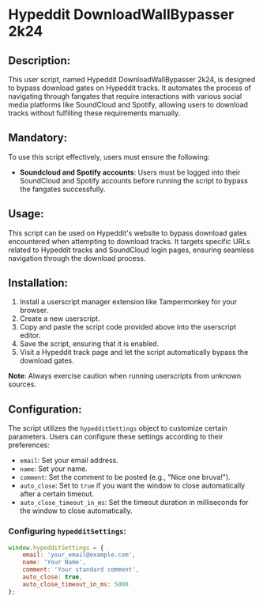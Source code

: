 # Hypeddit DownloadWallBypasser 2k24

## Description:
This user script, named Hypeddit DownloadWallBypasser 2k24, is designed to bypass download gates on Hypeddit tracks. It automates the process of navigating through fangates that require interactions with various social media platforms like SoundCloud and Spotify, allowing users to download tracks without fulfilling these requirements manually.

## Mandatory:
To use this script effectively, users must ensure the following:
- **Soundcloud and Spotify accounts**: Users must be logged into their SoundCloud and Spotify accounts before running the script to bypass the fangates successfully.

## Usage:
This script can be used on Hypeddit's website to bypass download gates encountered when attempting to download tracks. It targets specific URLs related to Hypeddit tracks and SoundCloud login pages, ensuring seamless navigation through the download process.

## Installation:
1. Install a userscript manager extension like Tampermonkey for your browser.
2. Create a new userscript.
3. Copy and paste the script code provided above into the userscript editor.
4. Save the script, ensuring that it is enabled.
5. Visit a Hypeddit track page and let the script automatically bypass the download gates.

**Note**: Always exercise caution when running userscripts from unknown sources.


## Configuration:
The script utilizes the `hypedditSettings` object to customize certain parameters. Users can configure these settings according to their preferences:
- `email`: Set your email address.
- `name`: Set your name.
- `comment`: Set the comment to be posted (e.g., "Nice one bruva!").
- `auto_close`: Set to `true` if you want the window to close automatically after a certain timeout.
- `auto_close_timeout_in_ms`: Set the timeout duration in milliseconds for the window to close automatically.

### Configuring `hypedditSettings`:
```javascript
window.hypedditSettings = {
    email: 'your_email@example.com',
    name: 'Your Name',
    comment: 'Your standard comment',
    auto_close: true,
    auto_close_timeout_in_ms: 5000
};